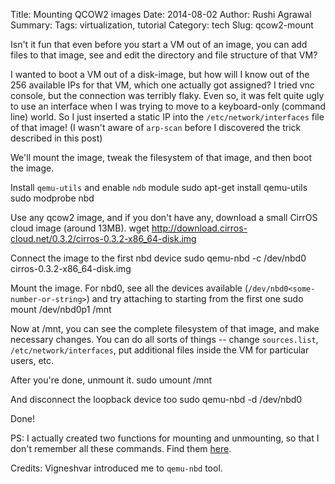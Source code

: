 Title: Mounting QCOW2 images
Date: 2014-08-02
Author: Rushi Agrawal
Summary: 
Tags: virtualization, tutorial
Category: tech
Slug: qcow2-mount

Isn't it fun that even before you start a VM out of an image, you can add files to that image, see and edit the directory and file structure of that VM? 

I wanted to boot a VM out of a disk-image, but how will I know out of the 256 available IPs for that VM, which one actually got assigned? I tried vnc console, but the connection was terribly flaky. Even so, it was felt quite ugly to use an interface when I was trying to move to a keyboard-only (command line) world.  So I just inserted a static IP into the `/etc/network/interfaces` file of that image! (I wasn't aware of `arp-scan` before I discovered the trick described in this post) 

We'll mount the image, tweak the filesystem of that image, and then boot the image.

Install `qemu-utils` and enable `ndb` module
    sudo apt-get install qemu-utils
	sudo modprobe nbd

Use any qcow2 image, and if you don't have any, download a small CirrOS cloud image (around 13MB).
    wget http://download.cirros-cloud.net/0.3.2/cirros-0.3.2-x86_64-disk.img
       
Connect the image to the first nbd device
	sudo qemu-nbd -c /dev/nbd0 cirros-0.3.2-x86_64-disk.img

Mount the image. For nbd0, see all the devices available (`/dev/nbd0<some-number-or-string>`) and try attaching to starting from the first one
	sudo mount /dev/nbd0p1 /mnt

Now at /mnt, you can see the complete filesystem of that image, and make necessary changes. You can do all sorts of things -- change `sources.list`, `/etc/network/interfaces`, put additional files inside the VM for particular users, etc.

After you're done, unmount it.
	sudo umount /mnt

And disconnect the loopback device too
	sudo qemu-nbd -d /dev/nbd0

Done!

PS: I actually created two functions for mounting and unmounting, so that I don't remember all these commands. Find them [here](https://github.com/rushiagr/myutils/blob/master/aliases/qcow2-mount.sh).

Credits: Vigneshvar introduced me to `qemu-nbd` tool.
